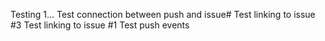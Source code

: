 Testing 1...
Test connection between push and issue#
Test linking to issue #3
Test linking to issue #1
Test push events
